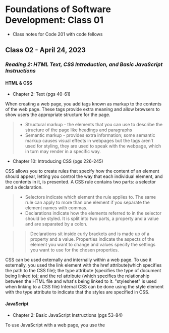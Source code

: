 # Foundations of Software Development: Class 01

* Class notes for Code 201 with code fellows

## Class 02 - April 24, 2023

### *Reading 2: HTML Text, CSS Introduction, and Basic JavaScript Instructions*

#### HTML & CSS

* Chapter 2: Text (pgs 40-61)

When creating a web page, you add tags known as markup to the contents of the web page. These tags provide extra meaning and allow browsers to show users the appropriate structure for the page.

> * Structural markup - the elements that you can use to describe the structure of the page like headings and paragraphs
> * Semantic markup - provides extra information; some semantic markup causes visual effects in webpages but the tags aren't used for styling, they are used to speak with the webpage, which in turn may render in a specific way.

* Chapter 10: Introducing CSS (pgs 226-245)

CSS allows you to create rules that specify how the content of an element should appear, letting you control the way that each individual element, and the contents in it, is presented. A CSS rule contains two parts: a selector and a declaration. 

> * Selectors indicate which element the rule applies to. The same rule can apply to more than one element if you separate the element names with commas.
> * Declarations indicate how the elements referred to in the selector should be styled. It is split into two parts, a property and a value and are separated by a colon. 

>> Declarations sit inside curly brackets and is made up of a property and a value. Properties indicate the aspects of the element you want to change and values specify the settings you want to use for the chosen properties.

CSS can be used externally and internally within a web page. To use it externally, you used the link element with the href attribute(which specifies the path to the CSS file); the type attribute (specifies the type of document being linked to); and the rel attribute (which specifies the relationship between the HTML file and what's being linked to it. "stylesheet" is used when linking to a CSS file)
Internal CSS can be done using the style element with the type attribute to indicate that the styles are specified in CSS.



#### JavaScript

* Chapter 2: Basic JavaScript Instructions (pgs 53-84)

To use JavaScript with a web page, you use the <script> tag. You can use it by itself in an HTML document or you can use the script tag to link to a separate js file. Using this tag only speaks to the browser and the code cant be seen by the user on the web page. 
A script is a series of instructions that a computer can follow one-by-one, with each step being known as a statement. Statements end with a semicolon.
> Statements are instructions that the computer should follow and they can be organized into code blocks (using curly brackets {}), with each one being separated by a new line. 

Organization is key to keeping code useful for revisting. Comments should be used when writing code to explain what the code does, which makes it easier to read and understand. Use // for a single line comment, and /* */ for multiple lines of comments.

A script will have to temporarily store the bits of information it needs to do its job, this can be done using variables. Variable can be used to remember values even if they are changing. Variables are declared by first announcing it, using var, and then giving it a name. Keep in mind when naming that JavaScript is very case sensitive. Then you tell the variable what information you would like for it to store for you, called assigning a variable, with an assignment operator(like the equal sign =).

Java Script distinguishes between different data types like numbers, strings (basically anything including letters and other characters), and true or false data types known as Booleans.



* Chapter 4: Decisions and Loops (pgs 145-162)